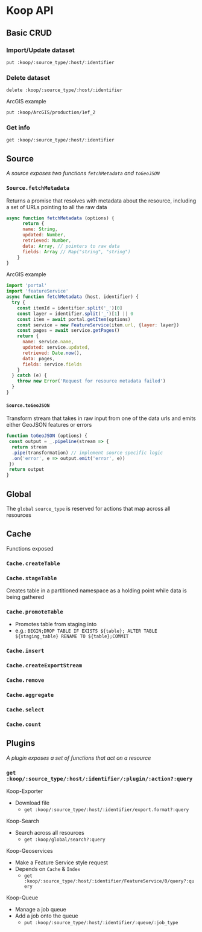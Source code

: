 # Koop API

## Basic CRUD

### Import/Update dataset
`put :koop/:source_type/:host/:identifier`

### Delete dataset
`delete :koop/:source_type/:host/:identifier`

ArcGIS example

`put :koop/ArcGIS/production/1ef_2`

### Get info
`get :koop/:source_type/:host/:identifier`

## Source
*A source exposes two functions `fetchMetadata` and `toGeoJSON`*
### `Source.fetchMetadata`
Returns a promise that resolves with metadata about the resource, including a set of URLs pointing to all the raw data
```javascript
async function fetchMetadata (options) {
      return {
      name: String,
      updated: Number,
      retrieved: Number,
      data: Array, // pointers to raw data
      fields: Array // Map("string", "string")
    }
}
```
ArcGIS example
```javascript
import 'portal'
import 'featureService'
async function fetchMetadata (host, identifier) {
  try {
    const itemId = identifier.split('_')[0]
    const layer = identifier.split('_')[1] || 0
    const item = await portal.getItem(options)
    const service = new FeatureService(item.url, {layer: layer})
    const pages = await service.getPages()
    return {
      name: service.name,
      updated: service.updated,
      retrieved: Date.now(),
      data: pages,
      fields: service.fields
    }
  } catch (e) {
    throw new Error('Request for resource metadata failed')  
  }
}
```
#### `Source.toGeoJSON`
Transform stream that takes in raw input from one of the data urls and emits either GeoJSON features or errors
```javascript
function toGeoJSON (options) {
 const output = _.pipeline(stream => {
  return stream
  .pipe(transformation) // implement source specific logic
  .on('error', e => output.emit('error', e))
 })
 return output
}
```
## Global
The `global` `source_type` is reserved for actions that map across all resources

## Cache
Functions exposed

### `Cache.createTable`

### `Cache.stageTable`
Creates table in a partitioned namespace as a holding point while data is being gathered

### `Cache.promoteTable`
* Promotes table from staging into
* e.g.: `BEGIN;DROP TABLE IF EXISTS ${table}; ALTER TABLE ${staging_table} RENAME TO ${table};COMMIT`

### `Cache.insert`

### `Cache.createExportStream`

### `Cache.remove`

### `Cache.aggregate`

### `Cache.select`

### `Cache.count`

## Plugins
*A plugin exposes a set of functions that act on a resource*

### `get :koop/:source_type/:host/:identifier/:plugin/:action?:query`

Koop-Exporter
* Download file
  * `get :koop/:source_type/:host/:identifier/export.format?:query`

Koop-Search
* Search across all resources
  * `get :koop/global/search?:query`

Koop-Geoservices
* Make a Feature Service style request
* Depends on `Cache` & `Index`
  * `get :koop/:source_type/:host/:identifier/FeatureService/0/query?:query`

Koop-Queue
* Manage a job queue
* Add a job onto the queue
  * `put :koop/:source_type/:host/:identifier/:queue/:job_type`
